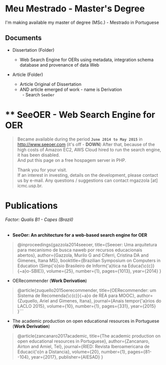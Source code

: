 # Meu Mestrado - Master's Degree
I'm making available my master of degree (MSc.) - Mestrado in Portuguese

## Documents
- Dissertation (Folder)
  - Web Search Engine for OERs using metadata, integration schema database and provenance of data Web
  
- Article (Folder)
  - Article Original of Dissertation
  - AND article emerged of work - name is <Number> Derivation <Article>
    - Search ```SeeOer```

# ** SeeOER - Web Search Engine for OER

> Became available during the period **```June 2014 to May 2015```** in http://www.seeoer.com (it's off - **DOWN**)
> After that, because of the high costs of Amazon EC2, AWS Cloud hired to run the search engine, it has been disabled.  
> And put this page on a free hospagem server in PHP.
> 
> Thank you for your visit.  
> If an interest in investing, details on the development, please contact us by e-mail. Any questions / suggestions can contact mgazzola [at] icmc.usp.br.

# Publications

###### Factor: Qualis B1 - Capes (Brazil)
- **SeeOer: An architecture for a web-based search engine for OER**
> @inproceedings{gazzola2014seeoer,
  title={Seeoer: Uma arquitetura para mecanismo de busca naweb por recursos educacionais abertos},
  author={Gazzola, Murilo G and Ciferri, Cristina DA and Gimenes, Itana MS},
  booktitle={Brazilian Symposium on Computers in Education (Simp{\'o}sio Brasileiro de Inform{\'a}tica na Educa{\c{c}}{\~a}o-SBIE)},
  volume={25},
  number={1},
  pages={1013},
  year={2014}
} 

- OERecommender (**Work Derivation**)
> @article{zuquello2015oerecommender,
  title={OERecommender: um Sistema de Recomenda{\c{c}}{\~a}o de REA para MOOC},
  author={Zuquello, Ariel and Gimenes, Itana},
  journal={Anais tempor{\'a}rios do LACLO 2015},
  volume={10},
  number={1},
  pages={331},
  year={2015}
}```

- The academic production on open educational resources in Portuguese (**Work Derivation**)
> @article{zancanaro2017academic,
  title={The academic production on open educational resources in Portuguese},
  author={Zancanaro, Airton and Amiel, Tel},
  journal={RIED: Revista Iberoamericana de Educaci{\'o}n a Distancia},
  volume={20},
  number={1},
  pages={81--104},
  year={2017},
  publisher={AIESAD}
}

